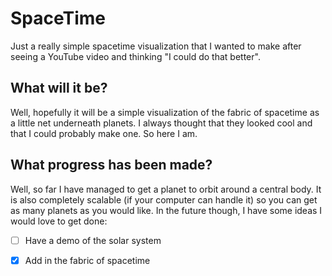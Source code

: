 # SpaceTime
Just a really simple spacetime visualization that I wanted to make after seeing a YouTube video and thinking "I could do that better".

## What will it be?
Well, hopefully it will be a simple visualization of the fabric of spacetime as a little net underneath planets. I always thought that they looked cool and that I could probably make one. So here I am.

## What progress has been made?
Well, so far I have managed to get a planet to orbit around a central body. It is also completely scalable \(if your computer can handle it\) so you can get as many planets as you would like. 
In the future though, I have some ideas I would love to get done:
- [ ] Have a demo of the solar system
- [X] Add in the fabric of spacetime




